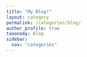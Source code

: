```yaml
---
title: "My Blog!"
layout: category
permalink: /categories/blog/
author_profile: true
taxonomy: Blog
sidebar:
  nav: "categories"
---
```

